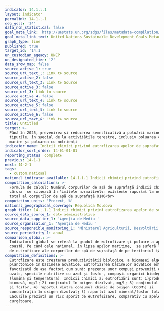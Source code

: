 ```yaml
---
indicator: 14.1.1.1
layout: indicator
permalink: 14-1-1-1
sdg_goal: '14'
data_non_statistical: false
goal_meta_link: 'http://unstats.un.org/sdgs/files/metadata-compilation/Metadata-Goal-14.pdf'
goal_meta_link_text: United Nations Sustainable Development Goals Metadata (pdf 288kB)
graph_type: line
published: true
target_id: '14.1'
un_custodian_agency: UNEP
un_designated_tier: '2'
data_show_map: false
source_active_1: true
source_url_text_1: Link to source
source_active_2: false
source_url_text_2: Link to Source
source_active_3: false
source_url_3: Link to source
source_active_4: false
source_url_text_4: Link to source
source_active_5: false
source_url_text_5: Link to source
source_active_6: false
source_url_text_6: Link to source
title: Untitled
target: >-
  Până în 2025, prevenirea și reducerea semnificativă a poluării marine de toate
  tipurile, în special de la activitățile terestre, inclusiv poluarea cu deșeuri
  marine și poluarea cu nutrienți
indicator_name: Indicii chimici privind eutrofizarea apelor de suprafață
indicator_sort_order: 14-01-01-01
reporting_status: complete
previous: 14-1-1
next: 14-2-1
tags:
  - custom.national
national_indicator_available: 14.1.1.1 Indicii chimici privind eutrofizarea apelor de suprafață
computation_calculations: >-
  Formula de calcul: Numărul corpurilor de apă de suprafață indicii chimici ale
  cărora  se situează în limitele normativelor existente raportat la numărul
  total al corpurilor de apă de suprafață X100<br>
computation_units: 'Procent, %'
national_geographical_coverage: Republica Moldova
graph_title: 14.1.1.1 Indicii chimici privind eutrofizarea apelor de suprafață
source_data_source_1: date administrative
source_data_supplier_1: 'Agenția de Mediu '
source_organisation_1: 'Agenția de Mediu '
source_responsible_monitoring_1: 'Ministerul Agriculturii, Dezvoltării Regionale și Mediului'
source_periodicity_1: anual
comparison_global: >-
  Indicatorul global se referă la gradul de eutrofizare și poluare a apelor de
  coastă. Pe când cele național, în lipsa apelor maritime,  se suferă la gradul
  de eutrofizare ale corpurilor de apă de suprafață de pe teritoriul țării
computation_definitions: >-
  Eutrofizare este creșterea productivității biologice, a biomasei algelor
  planctonice în bazinele acvatice. Eutrofizarea bazinelor acvatice este
  favorizată de așa factori cum sunt: prezența unor compuși proveniți din apele
  uzate, speciile nutritive cu azot și fosfor, compușii organici biodegerabili
  (lumina și temperatura). Indicii chimici ai eutrofizări sunt: 1)producția de
  biomasă, mg/l; 2) conținutul în oxigen dizolvat, mg/l; 3) conținutul de azot
  și fosfor; 4) raportul dintre consumul chimic de oxigen (CCOMn) și
  concentrația în oxigen dizolvat; 5) raportul azot mineral/fosfor total=10.
  Lacurile prezintă un risc sporit de eutrofuizare, comparativ cu apele
  curgătoare.
---
```

